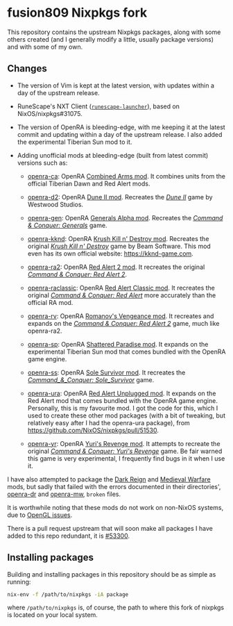 # fusion809 Nixpkgs fork
This repository contains the upstream Nixpkgs packages, along with some others created (and I generally modify a little, usually package versions) and with some of my own. 

## Changes

* The version of Vim is kept at the latest version, with updates within a day of the upstream release.

* RuneScape's NXT Client ([`runescape-launcher`](pkgs/games/runescape-launcher)), based on NixOS/nixpkgs#31075. 

* The version of OpenRA is bleeding-edge, with me keeping it at the latest commit and updating within a day of the upstream release. I also added the experimental Tiberian Sun mod to it.

* Adding unofficial mods at bleeding-edge (built from latest commit) versions such as:

    - [openra-ca](pkgs/games/openra-ca): OpenRA [Combined Arms mod](https://github.com/Inq8/CAmod). It combines units from the official Tiberian Dawn and Red Alert mods.

    - [openra-d2](pkgs/games/openra-d2): OpenRA [Dune II mod](https://github.com/OpenRA/d2). Recreates the [*Dune II*](https://en.wikipedia.org/wiki/Dune_II) game by Westwood Studios. 

    - [openra-gen](pkgs/games/openra-gen): OpenRA [Generals Alpha mod](https://github.com/MustaphaTR/Generals-Alpha). Recreates the [*Command & Conquer: Generals*](https://en.wikipedia.org/wiki/Command_&_Conquer:_Generals) game.

    - [openra-kknd](pkgs/games/openra-kknd): OpenRA [Krush Kill n' Destroy mod](https://github.com/IceReaper/KKnD). Recreates the original [*Krush Kill n' Destroy*](http://kknd.wikia.com/wiki/Krush_Kill_%27n%27_Destroy) game by Beam Software. This mod even has its own official website: https://kknd-game.com. 

    - [openra-ra2](pkgs/games/openra-ra2): OpenRA [Red Alert 2 mod](https://github.com/OpenRA/ra2). It recreates the original [*Command & Conquer: Red Alert 2*](https://en.wikipedia.org/wiki/Command_&_Conquer:_Red_Alert_2).

    - [openra-raclassic](pkgs/games/openra-raclassic): OpenRA [Red Alert Classic mod](https://github.com/OpenRA/raclassic). It recreates the original [*Command & Conquer: Red Alert*](https://github.com/OpenRA/raclassic) more accurately than the official RA mod.

    - [openra-rv](pkgs/games/openra-rv): OpenRA [Romanov's Vengeance mod](https://github.com/MustaphaTR/Romanovs-Vengeance). It recreates and expands on the [*Command & Conquer: Red Alert 2*](https://en.wikipedia.org/wiki/Command_&_Conquer:_Red_Alert_2) game, much like openra-ra2. 

    - [openra-sp](pkgs/games/openra-sp): OpenRA [Shattered Paradise mod](https://github.com/ABrandau/OpenRAModSDK). It expands on the experimental Tiberian Sun mod that comes bundled with the OpenRA game engine.

    - [openra-ss](pkgs/games/openra-ss): OpenRA [Sole Survivor mod](https://github.com/MustaphaTR/sole-survivor). It recreates the [*Command_&_Conquer: Sole_Survivor*](https://en.wikipedia.org/wiki/Command_&_Conquer:_Sole_Survivor) game.

    - [openra-ura](pkgs/games/openra-ura): OpenRA [Red Alert Unplugged mod](https://github.com/RAUnplugged/uRA). It expands on the Red Alert mod that comes bundled with the OpenRA game engine. Personally, this is my favourite mod. I got the code for this, which I used to create these other mod packages (with a bit of tweaking, but relatively easy after I had the openra-ura package), from https://github.com/NixOS/nixpkgs/pull/51530.

    - [openra-yr](pkgs/games/openra-yr): OpenRA [Yuri's Revenge mod](https://github.com/cookgreen/yr). It attempts to recreate the original [*Command & Conquer: Yuri's Revenge*](https://en.wikipedia.org/wiki/Command_%26_Conquer:_Yuri%27s_Revenge) game. Be fair warned this game is very experimental, I frequently find bugs in it when I use it.

I have also attempted to package the [Dark Reign](https://github.com/drogoganor/DarkReign) and [Medieval Warfare](https://github.com/CombinE88/Medieval-Warfare) mods, but sadly that failed with the errors documented in their directories', [openra-dr](pkgs/games/openra-dr) and [openra-mw](pkgs/games/openra-mw), `broken` files.

It is worthwhile noting that these mods do not work on non-NixOS systems, due to [OpenGL issues](https://gist.github.com/fusion809/34b68465463e9cdc58deed127420365d).

There is a pull request upstream that will soon make all packages I have added to this repo redundant, it is [#53300](https://github.com/NixOS/nixpkgs/pull/53300).

## Installing packages

Building and installing packages in this repository should be as simple as running:

```bash
nix-env -f /path/to/nixpkgs -iA package
```

where `/path/to/nixpkgs` is, of course, the path to where this fork of nixpkgs is located on your local system. 
